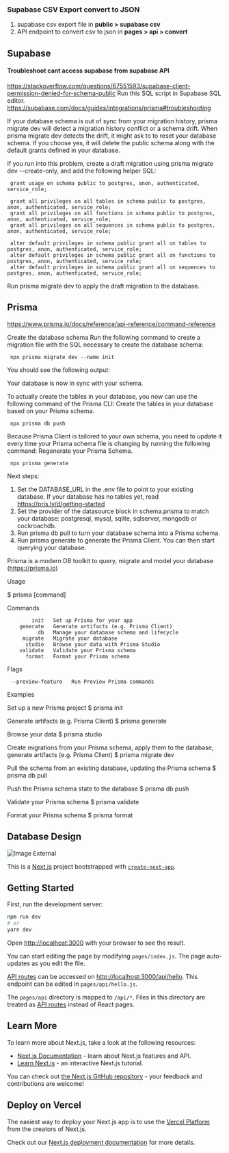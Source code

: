 ### Supabase CSV Export convert to JSON

1. supabase csv export file in **public > supabase csv**
2. API endpoint to convert csv to json in **pages > api > convert**

## Supabase

#### Troubleshoot cant access supabase from supabase API

https://stackoverflow.com/questions/67551593/supabase-client-permission-denied-for-schema-public
Run this SQL script in Supabase SQL editor.
https://supabase.com/docs/guides/integrations/prisma#troubleshooting

If your database schema is out of sync from your migration history, prisma migrate dev will detect a migration history conflict or a schema drift. When prisma migrate dev detects the drift, it might ask to to reset your database schema. If you choose yes, it will delete the public schema along with the default grants defined in your database.

If you run into this problem, create a draft migration using prisma migrate dev --create-only, and add the following helper SQL:

     grant usage on schema public to postgres, anon, authenticated, service_role;

     grant all privileges on all tables in schema public to postgres, anon, authenticated, service_role;
     grant all privileges on all functions in schema public to postgres, anon, authenticated, service_role;
     grant all privileges on all sequences in schema public to postgres, anon, authenticated, service_role;

     alter default privileges in schema public grant all on tables to postgres, anon, authenticated, service_role;
     alter default privileges in schema public grant all on functions to postgres, anon, authenticated, service_role;
     alter default privileges in schema public grant all on sequences to postgres, anon, authenticated, service_role;

Run prisma migrate dev to apply the draft migration to the database.

## Prisma

https://www.prisma.io/docs/reference/api-reference/command-reference

Create the database schema
Run the following command to create a migration file with the SQL necessary to create the database schema:

     npx prisma migrate dev --name init

You should see the following output:

Your database is now in sync with your schema.

To actually create the tables in your database, you now can use the following command of the Prisma CLI:
Create the tables in your database based on your Prisma schema.

     npx prisma db push

Because Prisma Client is tailored to your own schema, you need to update it every time your Prisma schema file is changing by running the following command:
Regenerate your Prisma Schema.

     npx prisma generate

Next steps:

1. Set the DATABASE_URL in the .env file to point to your existing database. If your database has no tables yet, read https://pris.ly/d/getting-started
2. Set the provider of the datasource block in schema.prisma to match your database: postgresql, mysql,
   sqlite, sqlserver, mongodb or cockroachdb.
3. Run prisma db pull to turn your database schema into a Prisma schema.
4. Run prisma generate to generate the Prisma Client. You can then start querying your database.

Prisma is a modern DB toolkit to query, migrate and model your database (https://prisma.io)

Usage

$ prisma [command]

Commands

            init   Set up Prisma for your app
        generate   Generate artifacts (e.g. Prisma Client)
              db   Manage your database schema and lifecycle
         migrate   Migrate your database
          studio   Browse your data with Prisma Studio
        validate   Validate your Prisma schema
          format   Format your Prisma schema

Flags

     --preview-feature   Run Preview Prisma commands

Examples

Set up a new Prisma project
$ prisma init

Generate artifacts (e.g. Prisma Client)
$ prisma generate

Browse your data
$ prisma studio

Create migrations from your Prisma schema, apply them to the database, generate artifacts (e.g. Prisma Client)
$ prisma migrate dev

Pull the schema from an existing database, updating the Prisma schema
$ prisma db pull

Push the Prisma schema state to the database
$ prisma db push

Validate your Prisma schema
$ prisma validate

Format your Prisma schema
$ prisma format

## Database Design

![Image External](https://raw.githubusercontent.com/wahid-ari/next-supabase-music/master/public/database.png)

This is a [Next.js](https://nextjs.org/) project bootstrapped with [`create-next-app`](https://github.com/vercel/next.js/tree/canary/packages/create-next-app).

## Getting Started

First, run the development server:

```bash
npm run dev
# or
yarn dev
```

Open [http://localhost:3000](http://localhost:3000) with your browser to see the result.

You can start editing the page by modifying `pages/index.js`. The page auto-updates as you edit the file.

[API routes](https://nextjs.org/docs/api-routes/introduction) can be accessed on [http://localhost:3000/api/hello](http://localhost:3000/api/hello). This endpoint can be edited in `pages/api/hello.js`.

The `pages/api` directory is mapped to `/api/*`. Files in this directory are treated as [API routes](https://nextjs.org/docs/api-routes/introduction) instead of React pages.

## Learn More

To learn more about Next.js, take a look at the following resources:

- [Next.js Documentation](https://nextjs.org/docs) - learn about Next.js features and API.
- [Learn Next.js](https://nextjs.org/learn) - an interactive Next.js tutorial.

You can check out [the Next.js GitHub repository](https://github.com/vercel/next.js/) - your feedback and contributions are welcome!

## Deploy on Vercel

The easiest way to deploy your Next.js app is to use the [Vercel Platform](https://vercel.com/new?utm_medium=default-template&filter=next.js&utm_source=create-next-app&utm_campaign=create-next-app-readme) from the creators of Next.js.

Check out our [Next.js deployment documentation](https://nextjs.org/docs/deployment) for more details.
